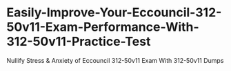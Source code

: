 # Easily-Improve-Your-Eccouncil-312-50v11-Exam-Performance-With-312-50v11-Practice-Test
Nullify Stress &amp; Anxiety of Eccouncil 312-50v11 Exam With 312-50v11 Dumps
